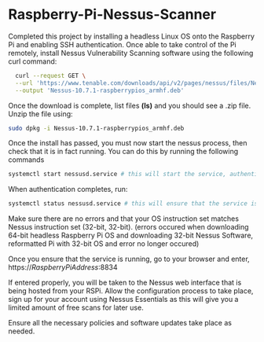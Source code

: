 # Raspberry-Pi-Nessus-Scanner

Completed this project by installing a headless Linux OS onto the Raspberry Pi and enabling SSH authentication. Once able to take control of the Pi remotely, install Nessus Vulnerability Scanning software using the following curl command: 

``` bash
  curl --request GET \
  --url 'https://www.tenable.com/downloads/api/v2/pages/nessus/files/Nessus-10.7.1-raspberrypios_armhf.deb' \
  --output 'Nessus-10.7.1-raspberrypios_armhf.deb'
```

Once the download is complete, list files **(ls)** and you should see a .zip file. Unzip the file using:

``` bash
sudo dpkg -i Nessus-10.7.1-raspberrypios_armhf.deb
```

Once the install has passed, you must now start the nessus process, then check that it is in fact running. You can do this by running the following commands

``` bash
systemctl start nessusd.service # this will start the service, authenticate using credentials.
```

When authentication completes, run: 

``` bash
systemctl status nessusd.service # this will ensure that the service is running.
```

Make sure there are no errors and that your OS instruction set matches Nessus instruction set (32-bit, 32-bit). (errors occured when downloading 64-bit headless Raspberry Pi OS and downloading 32-bit Nessus Software, reformatted Pi with 32-bit OS and error no longer occured)

Once you ensure that the service is running, go to your browser and enter, https://*RaspberryPiAddress*:8834 

If entered properly, you will be taken to the Nessus web interface that is being hosted from your RSPi. Allow the configuration process to take place, sign up for your account using Nessus Essentials as this will give you a limited amount of free scans for later use. 

Ensure all the necessary policies and software updates take place as needed. 
